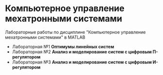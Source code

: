 # Компьютерное управление мехатронными системами

Лабораторные работы по дисциплине "Компьютерное управление мехатронными системами" в MATLAB

* Лабораторная №1 **Оптимумы линейных систем**
* Лабораторная №2 **Анализ и моделирование систем с цифровым П-регулятором**
* Лабораторная №3 **Анализ и моделирование систем с цифровым И-регулятором**